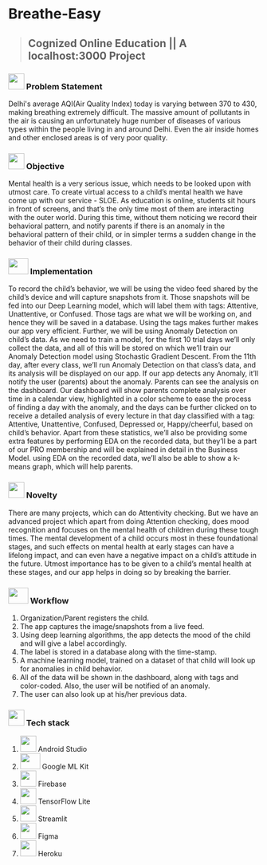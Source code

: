 # Breathe-Easy

> ## Cognized Online Education || A localhost:3000 Project

### <img src="https://cdn.iconscout.com/icon/free/png-256/idea-1618744-1372450.png" width="32" height="32"> Problem Statement
Delhi's average AQI(Air Quality Index) today is varying between 370 to 430, 
making breathing extremely difficult. The massive amount of pollutants in the air is causing an unfortunately huge number of diseases of various types within the people living in and around Delhi. Even the air inside homes and other enclosed areas is of very poor quality. 


### <img src="https://image.flaticon.com/icons/png/512/1632/1632633.png" width="32" height="32"> Objective
Mental health is a very serious issue, which needs to be looked upon with utmost care. To create virtual access to a child’s mental health we have come up with our service - SLOE. As education is online, students sit hours in front of screens, and that’s the only time most of them are interacting with the outer world. During this time, without them noticing we record their behavioral pattern, and notify parents if there is an anomaly in the behavioral pattern of their child, or in simpler terms a sudden change in the behavior of their child during classes.

### <img src="https://www.pinclipart.com/picdir/big/352-3523258_implementation-icon-implementation-mechanism-vector-clipart.png" width="40" height="32"> Implementation
To record the child’s behavior, we will be using the video feed shared by the child’s device and will capture snapshots from it. Those snapshots will be fed into our Deep Learning model, which will label them with tags: Attentive, Unattentive, or Confused. Those tags are what we will be working on, and hence they will be saved in a database. Using the tags makes further makes our app very efficient. Further, we will be using Anomaly Detection on child’s data. As we need to train a model, for the first 10 trial days we’ll only collect the data, and all of this will be stored on which we’ll train our Anomaly Detection model using Stochastic Gradient Descent. From the 11th day, after every class, we’ll run Anomaly Detection on that class’s data, and its analysis will be displayed on our app. If our app detects any Anomaly, it’ll notify the user (parents) about the anomaly. Parents can see the analysis on the dashboard. Our dashboard will show parents complete analysis over time in a calendar view, highlighted in a color scheme to ease the process of finding a day with the anomaly, and the days can be further clicked on to receive a detailed analysis of every lecture in that day classified with a tag: Attentive, Unattentive, Confused, Depressed or, Happy/cheerful, based on child’s behavior. Apart from these statistics, we’ll also be providing some extra features by performing EDA on the recorded data, but they’ll be a part of our PRO membership and will be explained in detail in the Business Model.
using EDA on the recorded data, we’ll also be able to show a k-means graph, which will help parents.

### <img src="https://noveltypharma.eu/wp-content/uploads/2020/10/icon_novel_ingredients.png" width="32" height="32"> Novelty
There are many projects, which can do Attentivity checking. But we have an advanced project which apart from doing Attention checking, does mood recognition and focuses on the mental health of children during these tough times. The mental development of a child occurs most in these foundational stages, and such effects on mental health at early stages can have a lifelong impact, and can even have a negative impact on a child’s attitude in the future. Utmost importance has to be given to a child’s mental health at these stages, and our app helps in doing so by breaking the barrier.

### <img src="https://icons-for-free.com/iconfiles/png/512/workflow-131964753379858822.png" width="40" height="32"> Workflow
1. Organization/Parent registers the child.
2. The app captures the image/snapshots from a live feed.
3. Using deep learning algorithms, the app detects the mood of the child and will give a label accordingly.
4. The label is stored in a database along with the time-stamp.
5. A machine learning model, trained on a dataset of that child will look up for anomalies in child behavior.
6. All of the data will be shown in the dashboard, along with tags and color-coded. Also, the user will be notified of an anomaly.
7. The user can also look up at his/her previous data.


### <img src="https://techstackapps.com/media/2019/11/TechStackApps-logo-icon.png" width="32" height="32"> Tech stack
1. <img src="https://2.bp.blogspot.com/-tzm1twY_ENM/XlCRuI0ZkRI/AAAAAAAAOso/BmNOUANXWxwc5vwslNw3WpjrDlgs9PuwQCLcBGAsYHQ/s1600/pasted%2Bimage%2B0.png" width="32" height="32">  Android Studio
2. <img src="https://developers.google.com/ml-kit/images/homepage/hero.png" width="40" height="32"> Google ML Kit
3. <img src=https://www.gstatic.com/devrel-devsite/prod/v1674d466be3b1154327dd11cf186e748303b1e92ae31ff35df0f5192fbd777ea/firebase/images/touchicon-180.png width="32" height="32"> Firebase
4. <img src=https://codelabs.developers.google.com/codelabs/recognize-flowers-with-tensorflow-on-android/img/657431be3173fa86.png width="32" height="32"> TensorFlow Lite
5. <img src=https://docs.streamlit.io/en/stable/_static/logomark_website.png width="32" height="32"> Streamlit
6. <img src=https://cdn.shopify.com/s/files/1/0284/7024/7555/products/figma2x_1048x.png width="32" height="32"> Figma
7. <img src=https://cdn.iconscout.com/icon/free/png-512/heroku-5-569467.png width="32" height="32"> Heroku
